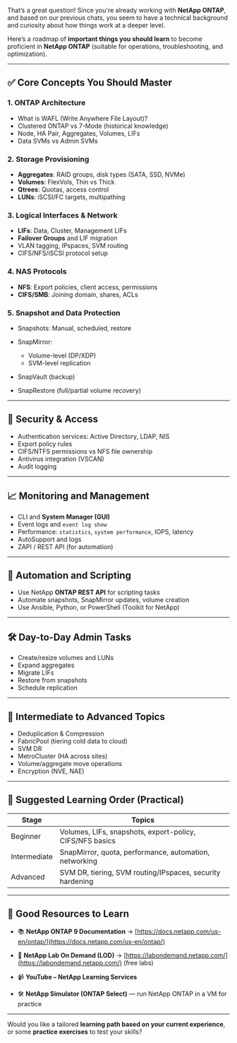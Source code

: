 That’s a great question! Since you're already working with **NetApp ONTAP**, and based on our previous chats, you seem to have a technical background and curiosity about how things work at a deeper level.

Here’s a roadmap of **important things you should learn** to become proficient in **NetApp ONTAP** (suitable for operations, troubleshooting, and optimization).

---

## ✅ Core Concepts You Should Master

### 1. **ONTAP Architecture**

* What is WAFL (Write Anywhere File Layout)?
* Clustered ONTAP vs 7-Mode (historical knowledge)
* Node, HA Pair, Aggregates, Volumes, LIFs
* Data SVMs vs Admin SVMs

### 2. **Storage Provisioning**

* **Aggregates**: RAID groups, disk types (SATA, SSD, NVMe)
* **Volumes**: FlexVols, Thin vs Thick
* **Qtrees**: Quotas, access control
* **LUNs**: iSCSI/FC targets, multipathing

### 3. **Logical Interfaces & Network**

* **LIFs**: Data, Cluster, Management LIFs
* **Failover Groups** and LIF migration
* VLAN tagging, IPspaces, SVM routing
* CIFS/NFS/iSCSI protocol setup

### 4. **NAS Protocols**

* **NFS**: Export policies, client access, permissions
* **CIFS/SMB**: Joining domain, shares, ACLs

### 5. **Snapshot and Data Protection**

* Snapshots: Manual, scheduled, restore
* SnapMirror:

  * Volume-level (DP/XDP)
  * SVM-level replication
* SnapVault (backup)
* SnapRestore (full/partial volume recovery)

---

## 🔐 Security & Access

* Authentication services: Active Directory, LDAP, NIS
* Export policy rules
* CIFS/NTFS permissions vs NFS file ownership
* Antivirus integration (VSCAN)
* Audit logging

---

## 📈 Monitoring and Management

* CLI and **System Manager (GUI)**
* Event logs and `event log show`
* Performance: `statistics`, `system performance`, IOPS, latency
* AutoSupport and logs
* ZAPI / REST API (for automation)

---

## 🔄 Automation and Scripting

* Use NetApp **ONTAP REST API** for scripting tasks
* Automate snapshots, SnapMirror updates, volume creation
* Use Ansible, Python, or PowerShell (Toolkit for NetApp)

---

## 🛠️ Day-to-Day Admin Tasks

* Create/resize volumes and LUNs
* Expand aggregates
* Migrate LIFs
* Restore from snapshots
* Schedule replication

---

## 🧠 Intermediate to Advanced Topics

* Deduplication & Compression
* FabricPool (tiering cold data to cloud)
* SVM DR
* MetroCluster (HA across sites)
* Volume/aggregate move operations
* Encryption (NVE, NAE)

---

## 🧩 Suggested Learning Order (Practical)

| Stage        | Topics                                                    |
| ------------ | --------------------------------------------------------- |
| Beginner     | Volumes, LIFs, snapshots, export-policy, CIFS/NFS basics  |
| Intermediate | SnapMirror, quota, performance, automation, networking    |
| Advanced     | SVM DR, tiering, SVM routing/IPspaces, security hardening |

---

## 📘 Good Resources to Learn

* 📚 **NetApp ONTAP 9 Documentation**
  → [https://docs.netapp.com/us-en/ontap/](https://docs.netapp.com/us-en/ontap/)

* 🧪 **NetApp Lab On Demand (LOD)**
  → [https://labondemand.netapp.com/](https://labondemand.netapp.com/) (free labs)

* 📹 **YouTube – NetApp Learning Services**

* 🛠️ **NetApp Simulator (ONTAP Select)** — run NetApp ONTAP in a VM for practice

---

Would you like a tailored **learning path based on your current experience**, or some **practice exercises** to test your skills?
